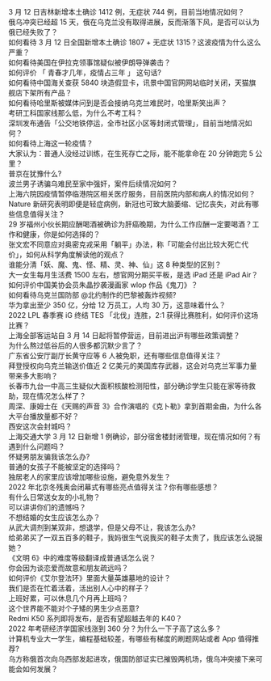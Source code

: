 3 月 12 日吉林新增本土确诊 1412 例，无症状 744 例，目前当地情况如何？  
俄乌冲突已经超 15 天，俄在乌克兰没有取得进展，反而渐落下风，是否可以认为俄已经失败了？  
如何看待 3 月 12 日全国新增本土确诊 1807 + 无症状 1315？这波疫情为什么这么严重？  
如何看待美国在伊拉克领事馆疑似被伊朗导弹袭击？  
如何评价 「 青春才几年，疫情占三年 」 这句话?  
如何看待中国海关查获 5840 块造假显卡，讯景中国官网网站临时关闭，天猫旗舰店下架所有产品？  
如何看待哈里斯被媒体问到是否会接纳乌克兰难民时，哈里斯笑出声？  
考研工科国家线那么低，为什么不考工科？  
深圳发布通告「公交地铁停运，全市社区小区等封闭式管理」，目前当地情况如何？  
如何看待上海这一轮疫情？  
大家认为：普通人没经过训练，在生死存亡之际，能不能拿命在 20 分钟跑完 5 公里？  
普京在犹豫什么?  
波兰男子诱骗乌难民至家中强奸，案件后续情况如何？  
上海六院因疫情暂停临港院区相关医疗服务，目前医院内部和病人的情况如何？  
Nature 新研究表明即便是轻症病例，新冠也可致大脑萎缩、记忆丧失，对此有哪些信息值得关注？  
29 岁福州小伙长期应酬喝酒被确诊为肝癌晚期，为什么工作应酬一定要喝酒？工作和健康，你是如何选择的？  
张文宏不同意应对奥密克戎采用「躺平」办法，称「可能会付出比较大死亡代价」，如何从科学角度解读他的观点？  
谁能分清「妖、魔、鬼、怪、精、灵、神、仙」这 8 种类型的区别？  
大一女生每月生活费 1500 左右，想官网分期买平板，是选 iPad 还是 iPad Air？  
如何评价中国美协会员朱晶抄袭漫画家 wlop 作品《鬼刀》？  
如何看待乌克兰国防部 @北约制作的巴黎被轰炸视频?  
华为拿出至少 350 亿，分给 12 万员工，人均 30 万，这意味着什么？  
2022 LPL 春季赛 iG 终结 TES 「北伐」连胜，2:1 获得比赛胜利，如何评价这场比赛？  
上海全部客运站自 3 月 14 日起将暂停营运，目前进出沪有哪些政策调整？  
为什么熬过低谷后的人很多都沉默少言了？  
广东省公安厅副厅长黄守应等 6 人被免职，还有哪些信息值得关注？  
拜登授权向乌克兰输送价值近 2 亿美元的美国库存武器，这会对乌克兰军事力量带来多大影响？  
长春市九台一中高三生疑似大面积核酸检测阳性，部分确诊学生只能在家等待救助，现在情况怎么样了？  
周深、康姆士在《天赐的声音 3》合作演唱的《克卜勒》拿到首期金曲，为什么各大平台播放量都不好？  
西安这次会封城吗？  
上海交通大学 3 月 12 日新增 1 例确诊，部分宿舍楼封闭管理，现在情况如何？有遇到什么问题吗？  
怀疑男朋友骗我该怎么办?  
普通的女孩子不能被坚定的选择吗？  
独居老人的家里应该增加哪些设施，避免意外发生？  
2022 年北京冬残奥会闭幕式有哪些亮点值得关注？你有哪些感想？  
有什么日常送女友的小礼物？  
可以讲讲你们的遗憾吗？  
不想结婚的女生应该怎么办？  
从武大调剂到某双非，想退学，但是父母不让，我该怎么办?  
给弟弟买了一双五百多的鞋子，我妈很生气说我买的鞋子太贵了，我应该怎么说服她？  
《文明 6》中的难度等级翻译成普通话怎么说？  
你会因为谈恋爱而故意和朋友疏远吗？  
如何评价《艾尔登法环》里面大量英雄墓地的设计？  
我们是否在忙着活着，活出别人心中的样子？  
上班好累，可以休息几个月再上班吗？  
这个世界能不能对个子矮的男生少点恶意?  
Redmi K50 系列即将发布，是否有望超越去年的 K40？  
2022 年考研经济学国家线涨到 360 分？为什么一下子高了这么多？  
计算机专业大一学生，编程基础较差，有哪些有梯度的刷题网站或者 App 值得推荐?  
乌方称俄首次向乌西部发起进攻，俄国防部证实已摧毁两机场，俄乌冲突接下来可能会如何发展？  
